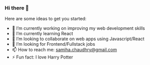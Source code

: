 ### Hi there 👋

Here are some ideas to get you started:

- 🔭 I’m currently working on improving my web development skills
- 🌱 I’m currently learning React
- 👯 I’m looking to collaborate on web apps using Javascript/React
- 🤔 I’m looking for Frontend/Fullstack jobs
- 📫 How to reach me: samiha.chaudhry@gmail.com
- ⚡ Fun fact: I love Harry Potter
